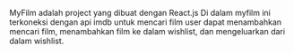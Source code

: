 MyFilm adalah project yang dibuat dengan React.js
Di dalam myfilm ini terkoneksi dengan api imdb untuk mencari film
user dapat menambahkan mencari film, menambahkan film ke dalam wishlist, dan mengeluarkan dari dalam wishlist.

